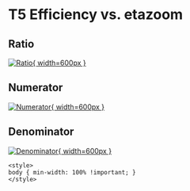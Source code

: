 # T5 Efficiency vs. etazoom

## Ratio

[![Ratio](../mtv/var/T5_eff_etazoom.png){ width=600px }](../mtv/var/T5_eff_etazoom.pdf)

## Numerator

[![Numerator](../mtv/num/T5_eff_etazoom_num.png){ width=600px }](../mtv/num/T5_eff_etazoom_num.pdf)

## Denominator

[![Denominator](../mtv/den/T5_eff_etazoom_den.png){ width=600px }](../mtv/den/T5_eff_etazoom_den.pdf)


``` {=html}
<style>
body { min-width: 100% !important; }
</style>
```
